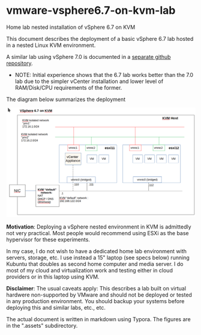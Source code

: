 # vmware-vsphere6.7-on-kvm-lab
Home lab nested installation of vSphere 6.7 on KVM

This document describes the deployment of a basic vSphere  6.7 lab hosted in a nested  Linux KVM environment.

A similar lab using vSphere 7.0 is documented in a [separate github repository](https://github.com/rpgd60/vmware-vsphere7-on-kvm-lab).    

- NOTE: Initial experience shows that the 6.7 lab works better than the 7.0 lab due to the simpler vCenter installation and lower level of RAM/Disk/CPU requirements of the former.

The diagram below summarizes the deployment

<img src="README.assets/Deployment diagram vSphere 6.7.png" style="zoom:75%;" />

**Motivation**:  Deploying a vSphere nested environment in KVM is admittedly not very practical.   Most people would recommend using ESXi as the base hypervisor for these experiments.   

In my case, I do not wish to have a dedicated home lab environment with servers, storage, etc.   I use instead  a 15" laptop (see specs below) running Kubuntu  that doubles as  second home computer and media server.  I do most of my cloud and virtualization work and testing either in cloud providers or in this laptop using KVM.

**Disclaimer**: The usual caveats apply:  This describes a lab built on virtual hardwere non-supported by VMware and should not be deployed or tested in any production environment.   You should backup your systems before deploying this and similar labs, etc., etc. 

The actual document is written in markdown using Typora.  The figures are in the ".assets" subdirectory.
